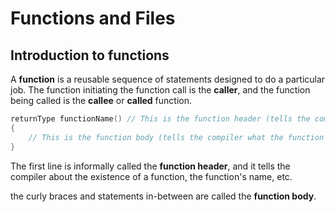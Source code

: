 # Functions and Files
## Introduction to functions

A <b>function</b> is a reusable sequence of statements designed to do a particular job.
The function initiating the function call is the <b>caller</b>, and the function being called is the <b>callee</b> or <b>called</b> function.

```cpp
returnType functionName() // This is the function header (tells the compiler about the existence of the function)
{
    // This is the function body (tells the compiler what the function does)
}
```

The first line is informally called the <b>function header</b>, and it tells the compiler about the existence of a function, the function's name, etc.

the curly braces and statements in-between are called the <b>function body</b>.

